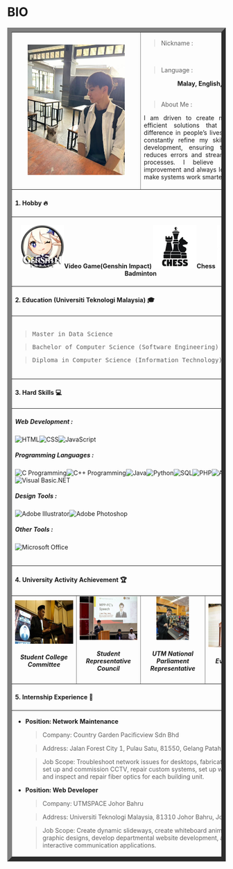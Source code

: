 # BIO
<table border="10" align="center">
  <!--Biodata-->
  <tr>
    <td colspan="2" align="center">
      <img src="image/cat.jpeg" height="300" title="Liew Yng Jeng" alt="Liew Yng Jeng">
    </td>
    <td colspan="2">
      <blockquote>Nickname :</blockquote>
      <div align="right"><b>Jeng / David</b></div>
      <blockquote>Language :</blockquote>
      <div align="right"><b>Malay, English, Mandarin, and Cantonese</b></div>
      <blockquote>About Me :</blockquote>
      <div align="justify">I am driven to create meaningful and efficient solutions that make a real difference in people’s lives. My goal is to constantly refine my skills in software development, ensuring that my work reduces errors and streamlines complex processes. I believe in continuous improvement and always look for ways to make systems work smarter, not harder.</div>
      <br>
    </td>
  </tr>
  <tr>
    <td colspan="4"><h4>1. Hobby 🔥</h4></td>
  </tr>
  <tr>
    <td colspan="4">
      <br>
      <div align="center">
        <img src="image/genshin.png" height="100" title="Video Game(Genshin Impact)" alt="Video Game(Genshin Impact)"/><b>Video Game(Genshin Impact)</b>
        <img src="image/chess.png" height="100" title="Chess" alt="Chess"/><b>Chess</b>
        <img src="image/bmt.png" height="100" title="Badminton" alt="Badminton"/><b>Badminton</b>
      </div>
      <br>
    </td>
  </tr>
  <tr>
    <td colspan="4"><h4>2. Education (Universiti Teknologi Malaysia) 🎓</h4></td>
  </tr>
  <tr>
    <td colspan="4">
      <br>
      <blockquote>
        <pre>Master in Data Science</pre>
      </blockquote>
      <blockquote>
        <pre>Bachelor of Computer Science (Software Engineering) with Honours</pre>
      </blockquote>
      <blockquote>
        <pre>Diploma in Computer Science (Information Technology)</pre>
      </blockquote>
      <br>
    </td>
  </tr>
  <tr>
    <td colspan="4"><h4>3. Hard Skills 💻</h4></td>
  </tr>
  <tr>
    <td colspan="4">
      
##### Web Development : 
![HTML](https://img.shields.io/badge/HTML-E34F26?style=for-the-badge&logo=html5&logoColor=white)![CSS](https://img.shields.io/badge/CSS-1572B6?style=for-the-badge&logo=css3&logoColor=white)![JavaScript](https://img.shields.io/badge/JavaScript-F7DF1E?style=for-the-badge&logo=javascript&logoColor=white)
##### Programming Languages : 
![C Programming](https://img.shields.io/badge/C-00599C?style=for-the-badge&logo=c&logoColor=white)![C++ Programming](https://img.shields.io/badge/C++-00599C?style=for-the-badge&logo=cplusplus&logoColor=white)![Java](https://img.shields.io/badge/Java-007396?style=for-the-badge&logo=java&logoColor=white)![Python](https://img.shields.io/badge/Python-3776AB?style=for-the-badge&logo=python&logoColor=white)![SQL](https://img.shields.io/badge/SQL-4479A1?style=for-the-badge&logo=postgresql&logoColor=white)![PHP](https://img.shields.io/badge/PHP-777BB4?style=for-the-badge&logo=php&logoColor=white)![Android](https://img.shields.io/badge/Android-3DDC84?style=for-the-badge&logo=android&logoColor=white)![Visual Basic.NET](https://img.shields.io/badge/Visual%20Basic.NET-945DB7?style=for-the-badge&logo=visualstudio&logoColor=white)
##### Design Tools :
![Adobe Illustrator](https://img.shields.io/badge/Adobe%20Illustrator-FF9A00?style=for-the-badge&logo=adobeillustrator&logoColor=white)![Adobe Photoshop](https://img.shields.io/badge/Adobe%20Photoshop-31A8FF?style=for-the-badge&logo=adobephotoshop&logoColor=white)      
##### Other Tools :
![Microsoft Office](https://img.shields.io/badge/Microsoft%20Office-D83B01?style=for-the-badge&logo=microsoft-office&logoColor=white)
      <br><br>
    </td>
  </tr>
  <tr>
    <td colspan="4"><h4>4. University Activity Achievement 🏆</h4></td>
  </tr>
  <tr align="center">
    <td width="25%">
      <img src="image/JKM KDSE.jpeg" height="100" title="Student College Committee" alt="Student College Committee"/><br>
      <h5><b>Student College Committee</b></h5>
    </td>
    <td width="25%">
      <img src="image/MPP FC.jpeg" height="100" title="Student Representative Council" alt="Student Representative Council"/><br>
      <h5><b>Student Representative Council</b></h5>
    </td>
    <td width="25%">
      <img src="image/parliament.jpeg" height="100" title="UTM National Parliament Representative" alt="UTM National Parliament Representative"/><br>
      <h5><b>UTM National Parliament Representative</b></h5>
    </td>
    <td width="25%">
      <img src="image/Event Lecturer.jpeg" height="100" title="Event Lecturer" alt="Event Lecturer"/><br>
      <h5><b>Event Lecturer</b></h5>
    </td>
  </tr>
  <tr>
    <td colspan="4"><h4>5. Internship Experience 💼</h4></td>
  </tr>
  <tr>
    <td colspan="4">
      <ul>
        <li>
          <b>Position: Network Maintenance</b>
          <blockquote>Company: Country Garden Pacificview Sdn Bhd</blockquote>
          <blockquote>Address: Jalan Forest City 1, Pulau Satu, 81550, Gelang Patah, Johor</blockquote>
          <blockquote>Job Scope: Troubleshoot network issues for desktops, fabricate LAN cables, set up and commission CCTV, repair custom systems, set up wireless routers, and inspect and repair fiber optics for each building unit.</blockquote>
        </li>
        <li>
          <b>Position: Web Developer</b>
          <blockquote>Company: UTMSPACE Johor Bahru</blockquote>
          <blockquote>Address: Universiti Teknologi Malaysia, 81310 Johor Bahru, Johor.</blockquote>
          <blockquote>Job Scope: Create dynamic slideways, create whiteboard animation, create graphic designs, develop departmental website development, and develop interactive communication applications.</blockquote>
        </li>
      </ul>
    </td>
  </tr>
</table>

<!--👋✨🔭🌱👯🤔💬📫😄⚡ -->

